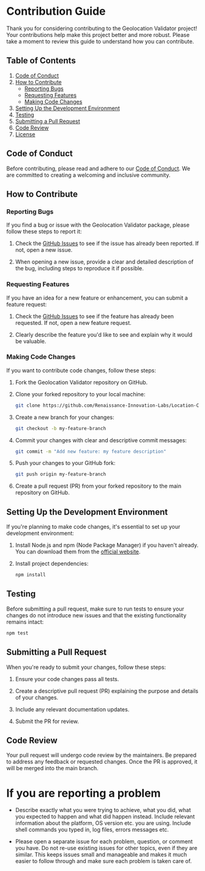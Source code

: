 # Contribution Guide

Thank you for considering contributing to the Geolocation Validator
project! Your contributions help make this project better and more
robust. Please take a moment to review this guide to understand how you
can contribute.

## Table of Contents

1. [Code of Conduct](#code-of-conduct)
2. [How to Contribute](#how-to-contribute)
   - [Reporting Bugs](#reporting-bugs)
   - [Requesting Features](#requesting-features)
   - [Making Code Changes](#making-code-changes)
3. [Setting Up the Development Environment](#setting-up-the-development-environment)
4. [Testing](#testing)
5. [Submitting a Pull Request](#submitting-a-pull-request)
6. [Code Review](#code-review)
7. [License](#license)

## Code of Conduct

Before contributing, please read and adhere to our
[Code of Conduct](CODE_OF_CONDUCT.md). We are committed to creating a
welcoming and inclusive community.

## How to Contribute

### Reporting Bugs

If you find a bug or issue with the Geolocation Validator package,
please follow these steps to report it:

1. Check the
   [GitHub Issues](https://github.com/Renaissance-Innovation-Labs/Location-Checker.git/issues)
   to see if the issue has already been reported. If not, open a new
   issue.

2. When opening a new issue, provide a clear and detailed description of
   the bug, including steps to reproduce it if possible.

### Requesting Features

If you have an idea for a new feature or enhancement, you can submit a
feature request:

1. Check the
   [GitHub Issues](https://github.com/Renaissance-Innovation-Labs/Location-Checker.git/issues)
   to see if the feature has already been requested. If not, open a new
   feature request.

2. Clearly describe the feature you'd like to see and explain why it
   would be valuable.

### Making Code Changes

If you want to contribute code changes, follow these steps:

1. Fork the Geolocation Validator repository on GitHub.

2. Clone your forked repository to your local machine:

   ```sh
   git clone https://github.com/Renaissance-Innovation-Labs/Location-Checker.git
   ```

3. Create a new branch for your changes:

   ```sh
   git checkout -b my-feature-branch
   ```

4. Commit your changes with clear and descriptive commit messages:

   ```sh
   git commit -m "Add new feature: my feature description"
   ```

5. Push your changes to your GitHub fork:

   ```sh
   git push origin my-feature-branch
   ```

6. Create a pull request (PR) from your forked repository to the main
   repository on GitHub.

## Setting Up the Development Environment

If you're planning to make code changes, it's essential to set up your
development environment:

1. Install Node.js and npm (Node Package Manager) if you haven't
   already. You can download them from the
   [official website](https://nodejs.org/).

2. Install project dependencies:

   ```sh
   npm install
   ```

## Testing

Before submitting a pull request, make sure to run tests to ensure your
changes do not introduce new issues and that the existing functionality
remains intact:

```sh
npm test
```

## Submitting a Pull Request

When you're ready to submit your changes, follow these steps:

1. Ensure your code changes pass all tests.

2. Create a descriptive pull request (PR) explaining the purpose and
   details of your changes.

3. Include any relevant documentation updates.

4. Submit the PR for review.

## Code Review

Your pull request will undergo code review by the maintainers. Be
prepared to address any feedback or requested changes. Once the PR is
approved, it will be merged into the main branch.

# If you are reporting a problem

- Describe exactly what you were trying to achieve, what you did, what
  you expected to happen and what did happen instead. Include relevant
  information about the platform, OS version etc. you are using. Include
  shell commands you typed in, log files, errors messages etc.

- Please open a separate issue for each problem, question, or comment
  you have. Do not re-use existing issues for other topics, even if they
  are similar. This keeps issues small and manageable and makes it much
  easier to follow through and make sure each problem is taken care of.
